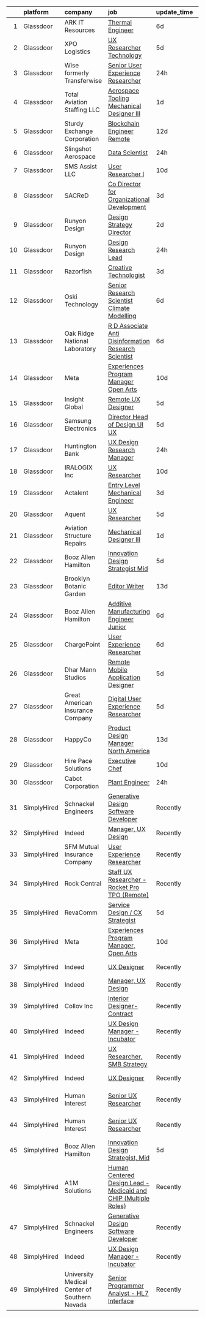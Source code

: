

|    | platform    | company                                      | job                                                                                                                                                                                                                                                                                                                                                                                                                                                                                                                                                                                                                                                                                                                                                                                                                                                                                                                                                                                                                                                                                                                                                                                                                                                                                                                                                        | update_time   | location                  |
|---:|:------------|:---------------------------------------------|:-----------------------------------------------------------------------------------------------------------------------------------------------------------------------------------------------------------------------------------------------------------------------------------------------------------------------------------------------------------------------------------------------------------------------------------------------------------------------------------------------------------------------------------------------------------------------------------------------------------------------------------------------------------------------------------------------------------------------------------------------------------------------------------------------------------------------------------------------------------------------------------------------------------------------------------------------------------------------------------------------------------------------------------------------------------------------------------------------------------------------------------------------------------------------------------------------------------------------------------------------------------------------------------------------------------------------------------------------------------|:--------------|:--------------------------|
|  1 | Glassdoor   | ARK IT Resources                             | [Thermal Engineer](https://www.glassdoor.com/partner/jobListing.htm?pos=110&ao=1136043&s=58&guid=00000182ed9b1cfb8c2c1e316af2f603&src=GD_JOB_AD&t=SR&vt=w&ea=1&cs=1_3a4f2aba&cb=1661843742444&jobListingId=1008088211266&jrtk=3-0-1gbmpm7ebg2es801-1gbmpm7evhar6800-9da1eb3cf3554270-)                                                                                                                                                                                                                                                                                                                                                                                                                                                                                                                                                                                                                                                                                                                                                                                                                                                                                                                                                                                                                                                                     | 6d            | Menlo Park, CA            |
|  2 | Glassdoor   | XPO Logistics                                | [UX Researcher  Technology](https://www.glassdoor.com/partner/jobListing.htm?pos=105&ao=1136043&s=58&guid=00000182ed9b1cfb8c2c1e316af2f603&src=GD_JOB_AD&t=SR&vt=w&cs=1_f8966700&cb=1661843742444&jobListingId=1008091125512&jrtk=3-0-1gbmpm7ebg2es801-1gbmpm7evhar6800-319b393e4068e11e-)                                                                                                                                                                                                                                                                                                                                                                                                                                                                                                                                                                                                                                                                                                                                                                                                                                                                                                                                                                                                                                                                 | 5d            | Charlotte, NC             |
|  3 | Glassdoor   | Wise formerly Transferwise                   | [Senior User Experience Researcher](https://www.glassdoor.com/partner/jobListing.htm?pos=128&ao=1136043&s=58&guid=00000182ed9b1cfb8c2c1e316af2f603&src=GD_JOB_AD&t=SR&vt=w&cs=1_ca9b94d4&cb=1661843742448&jobListingId=1008102664949&jrtk=3-0-1gbmpm7ebg2es801-1gbmpm7evhar6800-ddf14cef51e9dbe4-)                                                                                                                                                                                                                                                                                                                                                                                                                                                                                                                                                                                                                                                                                                                                                                                                                                                                                                                                                                                                                                                         | 24h           | New York, NY              |
|  4 | Glassdoor   | Total Aviation Staffing  LLC                 | [Aerospace Tooling Mechanical Designer III](https://www.glassdoor.com/partner/jobListing.htm?pos=129&ao=1136043&s=58&guid=00000182ed9b1cfb8c2c1e316af2f603&src=GD_JOB_AD&t=SR&vt=w&ea=1&cs=1_64e9f992&cb=1661843742448&jobListingId=1008099806394&jrtk=3-0-1gbmpm7ebg2es801-1gbmpm7evhar6800-34447b325c85e8e3-)                                                                                                                                                                                                                                                                                                                                                                                                                                                                                                                                                                                                                                                                                                                                                                                                                                                                                                                                                                                                                                            | 1d            | Macomb, MI                |
|  5 | Glassdoor   | Sturdy Exchange Corporation                  | [Blockchain Engineer  Remote ](https://www.glassdoor.com/partner/jobListing.htm?pos=125&ao=1136043&s=58&guid=00000182ed9b1cfb8c2c1e316af2f603&src=GD_JOB_AD&t=SR&vt=w&ea=1&cs=1_55d4f430&cb=1661843742447&jobListingId=1008076436726&jrtk=3-0-1gbmpm7ebg2es801-1gbmpm7evhar6800-00eff58dac326956-)                                                                                                                                                                                                                                                                                                                                                                                                                                                                                                                                                                                                                                                                                                                                                                                                                                                                                                                                                                                                                                                         | 12d           | Remote                    |
|  6 | Glassdoor   | Slingshot Aerospace                          | [Data Scientist](https://www.glassdoor.com/partner/jobListing.htm?pos=115&ao=1136043&s=58&guid=00000182ed9b1cfb8c2c1e316af2f603&src=GD_JOB_AD&t=SR&vt=w&ea=1&cs=1_0a0e83da&cb=1661843742444&jobListingId=1008102076884&jrtk=3-0-1gbmpm7ebg2es801-1gbmpm7evhar6800-0c4e7f8c0753d8ff-)                                                                                                                                                                                                                                                                                                                                                                                                                                                                                                                                                                                                                                                                                                                                                                                                                                                                                                                                                                                                                                                                       | 24h           | Los Angeles, CA           |
|  7 | Glassdoor   | SMS Assist  LLC                              | [User Researcher I](https://www.glassdoor.com/partner/jobListing.htm?pos=123&ao=1136043&s=58&guid=00000182ed9b1cfb8c2c1e316af2f603&src=GD_JOB_AD&t=SR&vt=w&cs=1_c02bfcab&cb=1661843742447&jobListingId=1008081450906&jrtk=3-0-1gbmpm7ebg2es801-1gbmpm7evhar6800-6d263a5921dfdb0d-)                                                                                                                                                                                                                                                                                                                                                                                                                                                                                                                                                                                                                                                                                                                                                                                                                                                                                                                                                                                                                                                                         | 10d           | Chicago, IL               |
|  8 | Glassdoor   | SACReD                                       | [Co Director for Organizational Development](https://www.glassdoor.com/partner/jobListing.htm?pos=121&ao=1136043&s=58&guid=00000182ed9b1cfb8c2c1e316af2f603&src=GD_JOB_AD&t=SR&vt=w&ea=1&cs=1_4c2f2e3e&cb=1661843742445&jobListingId=1008096527744&jrtk=3-0-1gbmpm7ebg2es801-1gbmpm7evhar6800-e6198e9274d56f96-)                                                                                                                                                                                                                                                                                                                                                                                                                                                                                                                                                                                                                                                                                                                                                                                                                                                                                                                                                                                                                                           | 3d            | Remote                    |
|  9 | Glassdoor   | Runyon Design                                | [Design Strategy Director](https://www.glassdoor.com/partner/jobListing.htm?pos=112&ao=1136043&s=58&guid=00000182ed9b1cfb8c2c1e316af2f603&src=GD_JOB_AD&t=SR&vt=w&cs=1_0dc3c0b4&cb=1661843742444&jobListingId=1008098203317&jrtk=3-0-1gbmpm7ebg2es801-1gbmpm7evhar6800-97290d91c8fcfaa1-)                                                                                                                                                                                                                                                                                                                                                                                                                                                                                                                                                                                                                                                                                                                                                                                                                                                                                                                                                                                                                                                                  | 2d            | Brooklyn, NY              |
| 10 | Glassdoor   | Runyon Design                                | [Design Research Lead](https://www.glassdoor.com/partner/jobListing.htm?pos=109&ao=1136043&s=58&guid=00000182ed9b1cfb8c2c1e316af2f603&src=GD_JOB_AD&t=SR&vt=w&cs=1_ee7f6942&cb=1661843742444&jobListingId=1008100880424&jrtk=3-0-1gbmpm7ebg2es801-1gbmpm7evhar6800-ff84b2d86bfa9251-)                                                                                                                                                                                                                                                                                                                                                                                                                                                                                                                                                                                                                                                                                                                                                                                                                                                                                                                                                                                                                                                                      | 24h           | Brooklyn, NY              |
| 11 | Glassdoor   | Razorfish                                    | [Creative Technologist](https://www.glassdoor.com/partner/jobListing.htm?pos=116&ao=1136043&s=58&guid=00000182ed9b1cfb8c2c1e316af2f603&src=GD_JOB_AD&t=SR&vt=w&cs=1_02425707&cb=1661843742445&jobListingId=1008097941621&jrtk=3-0-1gbmpm7ebg2es801-1gbmpm7evhar6800-e011890b045f0b68-)                                                                                                                                                                                                                                                                                                                                                                                                                                                                                                                                                                                                                                                                                                                                                                                                                                                                                                                                                                                                                                                                     | 3d            | Chicago, IL               |
| 12 | Glassdoor   | Oski Technology                              | [Senior Research Scientist  Climate Modelling](https://www.glassdoor.com/partner/jobListing.htm?pos=124&ao=1136043&s=58&guid=00000182ed9b1cfb8c2c1e316af2f603&src=GD_JOB_AD&t=SR&vt=w&cs=1_4b179cab&cb=1661843742447&jobListingId=1008089705308&jrtk=3-0-1gbmpm7ebg2es801-1gbmpm7evhar6800-f58065bb24065229-)                                                                                                                                                                                                                                                                                                                                                                                                                                                                                                                                                                                                                                                                                                                                                                                                                                                                                                                                                                                                                                              | 6d            | Santa Clara, CA           |
| 13 | Glassdoor   | Oak Ridge National Laboratory                | [R D Associate   Anti Disinformation Research Scientist](https://www.glassdoor.com/partner/jobListing.htm?pos=107&ao=1136043&s=58&guid=00000182ed9b1cfb8c2c1e316af2f603&src=GD_JOB_AD&t=SR&vt=w&cs=1_d2ca269f&cb=1661843742444&jobListingId=1008088955774&jrtk=3-0-1gbmpm7ebg2es801-1gbmpm7evhar6800-0983077de7188a0d-)                                                                                                                                                                                                                                                                                                                                                                                                                                                                                                                                                                                                                                                                                                                                                                                                                                                                                                                                                                                                                                    | 6d            | Oak Ridge, TN             |
| 14 | Glassdoor   | Meta                                         | [Experiences Program Manager  Open Arts](https://www.glassdoor.com/partner/jobListing.htm?pos=117&ao=1136043&s=58&guid=00000182ed9b1cfb8c2c1e316af2f603&src=GD_JOB_AD&t=SR&vt=w&cs=1_e548bd13&cb=1661843742445&jobListingId=1008081436382&jrtk=3-0-1gbmpm7ebg2es801-1gbmpm7evhar6800-028a6b7ff81718d7-)                                                                                                                                                                                                                                                                                                                                                                                                                                                                                                                                                                                                                                                                                                                                                                                                                                                                                                                                                                                                                                                    | 10d           | Menlo Park, CA            |
| 15 | Glassdoor   | Insight Global                               | [Remote UX Designer](https://www.glassdoor.com/partner/jobListing.htm?pos=101&ao=1110586&s=58&guid=00000182ed9b1cfb8c2c1e316af2f603&src=GD_JOB_AD&t=SR&vt=w&ea=1&cs=1_7d87fe7c&cb=1661843742443&jobListingId=1008091365784&cpc=2CAED5C921A5F994&jrtk=3-0-1gbmpm7ebg2es801-1gbmpm7evhar6800-ec1458d8e905993c--6NYlbfkN0BKkHZu3wF05EeDimN_p6sYpKCMArvwa95YdH7UpkaBCobj99dZAfyu9JevU964-bJuT6Bg-Z4f2_GkibpBAFk6MYGxRkkRGuJVZMnPcKredvhBN6HamDdEM5dpf-N6RkhyAsAlPgZNVlNobNczan-t5sXlVSdc2nYvmL8QBiDGy8aZiMSYIkdF1PltkTUZtxxqpG2qpf60Um5Z39692t-zvrr_tD_g3dcwg2hMBPXbOsZZPHEBNi2G_qWVsZkEmId0M-J76RlLCSY6hGmkWTf6QMZakab761YV6YW9R2Ntsnl_mi66q6JJu_H0nZcf73p_mvJc-1uNEluOXxVchiNhnU79dQUNCDCcsXBN1pfIewqKiYhbluXodp7p18MPQKS8AOT4RbfxtOc8na1OVht4-218PywXtqVKseG4ivY8tZ1zYWtdc2-UUbnK5j_1ss7k3m7ddRIH4mQQTWlu6Z6gqhTft9k-d3VSHlU8GYBByQMwaSnxea6LBOng-lxbi7k%3D)                                                                                                                                                                                                                                                                                                                                                                                                                                                                                                | 5d            | Remote                    |
| 16 | Glassdoor   | Samsung Electronics                          | [Director  Head of Design  UI UX ](https://www.glassdoor.com/partner/jobListing.htm?pos=130&ao=1136043&s=58&guid=00000182ed9b1cfb8c2c1e316af2f603&src=GD_JOB_AD&t=SR&vt=w&cs=1_861d40bd&cb=1661843742448&jobListingId=1008091131929&jrtk=3-0-1gbmpm7ebg2es801-1gbmpm7evhar6800-d80bc88ede06717b-)                                                                                                                                                                                                                                                                                                                                                                                                                                                                                                                                                                                                                                                                                                                                                                                                                                                                                                                                                                                                                                                          | 5d            | Mountain View, CA         |
| 17 | Glassdoor   | Huntington Bank                              | [UX Design Research Manager](https://www.glassdoor.com/partner/jobListing.htm?pos=111&ao=1136043&s=58&guid=00000182ed9b1cfb8c2c1e316af2f603&src=GD_JOB_AD&t=SR&vt=w&ea=1&cs=1_7e506091&cb=1661843742444&jobListingId=1008100912926&jrtk=3-0-1gbmpm7ebg2es801-1gbmpm7evhar6800-f6198f5102eb14e6-)                                                                                                                                                                                                                                                                                                                                                                                                                                                                                                                                                                                                                                                                                                                                                                                                                                                                                                                                                                                                                                                           | 24h           | Columbus, OH              |
| 18 | Glassdoor   | IRALOGIX Inc                                 | [UX Researcher](https://www.glassdoor.com/partner/jobListing.htm?pos=127&ao=1136043&s=58&guid=00000182ed9b1cfb8c2c1e316af2f603&src=GD_JOB_AD&t=SR&vt=w&ea=1&cs=1_3325fa39&cb=1661843742447&jobListingId=1008081625110&jrtk=3-0-1gbmpm7ebg2es801-1gbmpm7evhar6800-97e40f6d2e981e63-)                                                                                                                                                                                                                                                                                                                                                                                                                                                                                                                                                                                                                                                                                                                                                                                                                                                                                                                                                                                                                                                                        | 10d           | Nevada                    |
| 19 | Glassdoor   | Actalent                                     | [Entry Level Mechanical Engineer](https://www.glassdoor.com/partner/jobListing.htm?pos=102&ao=1110586&s=58&guid=00000182ed9b1cfb8c2c1e316af2f603&src=GD_JOB_AD&t=SR&vt=w&ea=1&cs=1_ce9a1445&cb=1661843742443&jobListingId=1008097709223&cpc=654405A9B1E0A9F5&jrtk=3-0-1gbmpm7ebg2es801-1gbmpm7evhar6800-b1b06bc0b7d6abe7--6NYlbfkN0ChYVx_I3yfZ_JDY3EFoivtqvi_stwnZ_kRt8Dowt_l_d1ydueao4NE-oUleRJ4yhieQCQg4CEUg5kHGzx3ngPJE9ozwM4bbGHd6I-9Ko3KmQjgP_8h698SRPIyWHOX60ApJPyaq18XwtmOdvyhs0sbZ7sRB0p6_rKuUpAbmZe5lLlLdopUBEKLzf77hptVs-OAetkS6vPKZfUtH33q6neBw1dIgEreLCCsnqjSVYkGY7p1rc82VXPwtA524mIaVToJ2Zufzvm5jCZu3xbrCSVrouahYP72l5jczxjxYLTTb_jiRYnSGoUqbVDvCSJZEypU0LghH0fre_OJYtuN73lZLk3XqgTKh5xBTqJAt_sz9mz-f_7yRf4OVnOrf4ZVZEkFrclCuhOIJ4s5nDUa_l8kSJaNKq6BjPqHs83TVsPGfWBOAAUGTfqD0iJGwE7UUhBNDPGqMJ8DXloOLx7r2DV8yZnj8MA7yALAreV0mgQuL7DexeUaRT7foTqACKLtP-0971UhTYQj0csa2oUNKycAYMr_wppTJWjdN91g-e73_irsGQ32JIPhHwiYmRbpnr_5og2h4koQxiFLk_P0jzvo0aEQ0CDgNXkVv6MB08t4Zc8uzmemAJg9JJHUs58dCURQZ3Sw3B6WDTp5t11K39OAUwmXtLmmjzlOHOk6Oo0FNhfOECcppbmDExQRzol4uY6S2OpZZ8koG09KSxX_YMJPMdv-K_GRpVq9lNyDet92foioS8J90ZWdBiKV5Gymd07GBuSLN6dHD5GaFo3N7nYPPPfsvGssdAr0KqMwYgmBBWp--vJ4uhlV2bb4vPM-DFUpAPymqfqPBWnNFExZI1kNnz1zdWuW6eVOxCkfLTK6tw-x559abijNdcW_9Ao8COjbmgEIiPYEj6IMN8zPdeHVruobpqbPj0pLFYlNjRtDBwoUmFkxhOynnIKbv0VBnq_bm3Db4qI-pbTZ7bynxLQg) | 3d            | Hyattsville, MD           |
| 20 | Glassdoor   | Aquent                                       | [UX Researcher](https://www.glassdoor.com/partner/jobListing.htm?pos=103&ao=1110586&s=58&guid=00000182ed9b1cfb8c2c1e316af2f603&src=GD_JOB_AD&t=SR&vt=w&cs=1_d6802d36&cb=1661843742443&jobListingId=1008092136703&cpc=9908D8D4413DBB8A&jrtk=3-0-1gbmpm7ebg2es801-1gbmpm7evhar6800-2173d0e6f32cec38--6NYlbfkN0DMrcEu7yrtATojKJA7cEzGQ3FdRGWLh0CZQInL4ECGI9gD0Wolx9R2EDT7B77c2cRQCl65K_qhdiCb9Vd6YgbA5XjcuwuUB2nE7zyhVv9bQ44ST2G4migdIv_MfyQjqi9CyrWtegao-LIncSlJy21mAHVLv3LbYsrGng_A6F4g0itOZl5vfHsnEM7bRkn4T13W70nPx8BYd5AfvpDq3X6lw50eJmeiCcuz0NUN1SCC4ngWn6uoGRXOLbEjHs5XFt3RB4I9ldMwoAZnGdHCoIcTqltxSmv4w-wtFT31zLdcpFt_PRlTb1tm5-bDY1uy_842rcVrG1gy5gWKqJi4YvsrmaGk38O1loVlblG8UQdGSnHWLv89abZQHdFEUmJVuxs7d8hJpFLkEHXts_BgIP04G6FmSU4GcLfZOMzcM4fNAy2ZpyfT-8rGRpS25HD0f1AVfyTVtc9f0miVxvwnVRKB)                                                                                                                                                                                                                                                                                                                                                                                                                                                                                                                                                        | 5d            | Remote                    |
| 21 | Glassdoor   | Aviation Structure Repairs                   | [Mechanical Designer III](https://www.glassdoor.com/partner/jobListing.htm?pos=114&ao=1136043&s=58&guid=00000182ed9b1cfb8c2c1e316af2f603&src=GD_JOB_AD&t=SR&vt=w&ea=1&cs=1_7736eef1&cb=1661843742444&jobListingId=1008100186478&jrtk=3-0-1gbmpm7ebg2es801-1gbmpm7evhar6800-19fa27eecfd78bea-)                                                                                                                                                                                                                                                                                                                                                                                                                                                                                                                                                                                                                                                                                                                                                                                                                                                                                                                                                                                                                                                              | 1d            | Macomb, MI                |
| 22 | Glassdoor   | Booz Allen Hamilton                          | [Innovation Design Strategist  Mid](https://www.glassdoor.com/partner/jobListing.htm?pos=108&ao=1136043&s=58&guid=00000182ed9b1cfb8c2c1e316af2f603&src=GD_JOB_AD&t=SR&vt=w&cs=1_35cf61e1&cb=1661843742444&jobListingId=1008091626298&jrtk=3-0-1gbmpm7ebg2es801-1gbmpm7evhar6800-e3d37a540f509b22-)                                                                                                                                                                                                                                                                                                                                                                                                                                                                                                                                                                                                                                                                                                                                                                                                                                                                                                                                                                                                                                                         | 5d            | McLean, VA                |
| 23 | Glassdoor   | Brooklyn Botanic Garden                      | [Editor Writer](https://www.glassdoor.com/partner/jobListing.htm?pos=120&ao=1136043&s=58&guid=00000182ed9b1cfb8c2c1e316af2f603&src=GD_JOB_AD&t=SR&vt=w&cs=1_a142ab6b&cb=1661843742445&jobListingId=1008074800414&jrtk=3-0-1gbmpm7ebg2es801-1gbmpm7evhar6800-125ce174df20856b-)                                                                                                                                                                                                                                                                                                                                                                                                                                                                                                                                                                                                                                                                                                                                                                                                                                                                                                                                                                                                                                                                             | 13d           | Brooklyn, NY              |
| 24 | Glassdoor   | Booz Allen Hamilton                          | [Additive Manufacturing Engineer  Junior](https://www.glassdoor.com/partner/jobListing.htm?pos=113&ao=1136043&s=58&guid=00000182ed9b1cfb8c2c1e316af2f603&src=GD_JOB_AD&t=SR&vt=w&cs=1_6f5a5645&cb=1661843742444&jobListingId=1008089579994&jrtk=3-0-1gbmpm7ebg2es801-1gbmpm7evhar6800-6af3bf6cf0068750-)                                                                                                                                                                                                                                                                                                                                                                                                                                                                                                                                                                                                                                                                                                                                                                                                                                                                                                                                                                                                                                                   | 6d            | Alexandria, VA            |
| 25 | Glassdoor   | ChargePoint                                  | [User Experience Researcher](https://www.glassdoor.com/partner/jobListing.htm?pos=119&ao=1136043&s=58&guid=00000182ed9b1cfb8c2c1e316af2f603&src=GD_JOB_AD&t=SR&vt=w&ea=1&cs=1_bfc726bb&cb=1661843742445&jobListingId=1008088792826&jrtk=3-0-1gbmpm7ebg2es801-1gbmpm7evhar6800-4845743f6de28480-)                                                                                                                                                                                                                                                                                                                                                                                                                                                                                                                                                                                                                                                                                                                                                                                                                                                                                                                                                                                                                                                           | 6d            | Campbell, CA              |
| 26 | Glassdoor   | Dhar Mann Studios                            | [Remote Mobile Application Designer](https://www.glassdoor.com/partner/jobListing.htm?pos=118&ao=1136043&s=58&guid=00000182ed9b1cfb8c2c1e316af2f603&src=GD_JOB_AD&t=SR&vt=w&ea=1&cs=1_77e5b307&cb=1661843742445&jobListingId=1008090242917&jrtk=3-0-1gbmpm7ebg2es801-1gbmpm7evhar6800-08bc5fa4cfca7635-)                                                                                                                                                                                                                                                                                                                                                                                                                                                                                                                                                                                                                                                                                                                                                                                                                                                                                                                                                                                                                                                   | 5d            | Burbank, CA               |
| 27 | Glassdoor   | Great American Insurance Company             | [Digital User Experience Researcher](https://www.glassdoor.com/partner/jobListing.htm?pos=104&ao=1136043&s=58&guid=00000182ed9b1cfb8c2c1e316af2f603&src=GD_JOB_AD&t=SR&vt=w&ea=1&cs=1_e4155a58&cb=1661843742444&jobListingId=1008091338582&jrtk=3-0-1gbmpm7ebg2es801-1gbmpm7evhar6800-29f5a34505790748-)                                                                                                                                                                                                                                                                                                                                                                                                                                                                                                                                                                                                                                                                                                                                                                                                                                                                                                                                                                                                                                                   | 5d            | Ohio                      |
| 28 | Glassdoor   | HappyCo                                      | [Product Design Manager   North America](https://www.glassdoor.com/partner/jobListing.htm?pos=106&ao=1136043&s=58&guid=00000182ed9b1cfb8c2c1e316af2f603&src=GD_JOB_AD&t=SR&vt=w&ea=1&cs=1_005cbe53&cb=1661843742444&jobListingId=1008074103603&jrtk=3-0-1gbmpm7ebg2es801-1gbmpm7evhar6800-3994115f2e2e5f1d-)                                                                                                                                                                                                                                                                                                                                                                                                                                                                                                                                                                                                                                                                                                                                                                                                                                                                                                                                                                                                                                               | 13d           | Remote                    |
| 29 | Glassdoor   | Hire Pace Solutions                          | [Executive Chef](https://www.glassdoor.com/partner/jobListing.htm?pos=126&ao=1136043&s=58&guid=00000182ed9b1cfb8c2c1e316af2f603&src=GD_JOB_AD&t=SR&vt=w&ea=1&cs=1_9755845a&cb=1661843742447&jobListingId=1008081782541&jrtk=3-0-1gbmpm7ebg2es801-1gbmpm7evhar6800-08fb0b9f0dc4683d-)                                                                                                                                                                                                                                                                                                                                                                                                                                                                                                                                                                                                                                                                                                                                                                                                                                                                                                                                                                                                                                                                       | 10d           | Scotts Valley, CA         |
| 30 | Glassdoor   | Cabot Corporation                            | [Plant Engineer](https://www.glassdoor.com/partner/jobListing.htm?pos=122&ao=1136043&s=58&guid=00000182ed9b1cfb8c2c1e316af2f603&src=GD_JOB_AD&t=SR&vt=w&ea=1&cs=1_19cc5581&cb=1661843742445&jobListingId=1008101139471&jrtk=3-0-1gbmpm7ebg2es801-1gbmpm7evhar6800-5d68362695f8b104-)                                                                                                                                                                                                                                                                                                                                                                                                                                                                                                                                                                                                                                                                                                                                                                                                                                                                                                                                                                                                                                                                       | 24h           | Midland, MI               |
| 31 | SimplyHired | Schnackel Engineers                          | [Generative Design Software Developer](https://www.simplyhired.com/job/KE0-EPFCtTp8eniWTTdVA6iqehRWfXqNBvdE0wHECgCONieSBqtj5A?q=generative+design)                                                                                                                                                                                                                                                                                                                                                                                                                                                                                                                                                                                                                                                                                                                                                                                                                                                                                                                                                                                                                                                                                                                                                                                                         | Recently      | Omaha, NE                 |
| 32 | SimplyHired | Indeed                                       | [Manager, UX Design](https://www.simplyhired.com/job/Bq589sK4IRMfwF5-KARscZ6LsNo2I05ZrwbHgWV1WMmQn8wB-Cg3yw?q=generative+design)                                                                                                                                                                                                                                                                                                                                                                                                                                                                                                                                                                                                                                                                                                                                                                                                                                                                                                                                                                                                                                                                                                                                                                                                                           | Recently      | United States             |
| 33 | SimplyHired | SFM Mutual Insurance Company                 | [User Experience Researcher](https://www.simplyhired.com/job/q7YkSDr49eIMyGsjnEsWzQDcdRzh4LJi6vHhnUzHogohwIPFoCfm4w?q=generative+design)                                                                                                                                                                                                                                                                                                                                                                                                                                                                                                                                                                                                                                                                                                                                                                                                                                                                                                                                                                                                                                                                                                                                                                                                                   | Recently      | Bloomington, MN           |
| 34 | SimplyHired | Rock Central                                 | [Staff UX Researcher - Rocket Pro TPO (Remote)](https://www.simplyhired.com/job/nDUtDb29njJ5xh76A8Kw5SratkT7-VTCb7SihdPVm5HTqKstwFOSSA?q=generative+design)                                                                                                                                                                                                                                                                                                                                                                                                                                                                                                                                                                                                                                                                                                                                                                                                                                                                                                                                                                                                                                                                                                                                                                                                | Recently      | Detroit, MI               |
| 35 | SimplyHired | RevaComm                                     | [Service Design / CX Strategist](https://www.simplyhired.com/job/n1lyyppqs1LDHg8TlC6FRln0aaA9ZOwEQS4lnpjgvWBArz_1-nQSBA?q=generative+design)                                                                                                                                                                                                                                                                                                                                                                                                                                                                                                                                                                                                                                                                                                                                                                                                                                                                                                                                                                                                                                                                                                                                                                                                               | 5d            | Remote +1 location        |
| 36 | SimplyHired | Meta                                         | [Experiences Program Manager, Open Arts](https://www.simplyhired.com/job/39LFdVDZkOVzjzuKxDh39-uXR6pKfcGOkABaQ3gkkuENYK4d0Gs1Og?q=generative+design)                                                                                                                                                                                                                                                                                                                                                                                                                                                                                                                                                                                                                                                                                                                                                                                                                                                                                                                                                                                                                                                                                                                                                                                                       | 10d           | Menlo Park, CA            |
| 37 | SimplyHired | Indeed                                       | [UX Designer](https://www.simplyhired.com/job/URziMhrNTaKa1PLKfIfrhF-GuRmaj4gn2FhVHZfhBU3tWsV0R0J4dw?q=generative+design)                                                                                                                                                                                                                                                                                                                                                                                                                                                                                                                                                                                                                                                                                                                                                                                                                                                                                                                                                                                                                                                                                                                                                                                                                                  | Recently      | United States             |
| 38 | SimplyHired | Indeed                                       | [Manager, UX Design](https://www.simplyhired.com/job/Bq589sK4IRMfwF5-KARscZ6LsNo2I05ZrwbHgWV1WMmQn8wB-Cg3yw?q=generative+design)                                                                                                                                                                                                                                                                                                                                                                                                                                                                                                                                                                                                                                                                                                                                                                                                                                                                                                                                                                                                                                                                                                                                                                                                                           | Recently      | United States             |
| 39 | SimplyHired | Collov Inc                                   | [Interior Designer-Contract](https://www.simplyhired.com/job/BWulXfwm_DajYkRoVR_cHEZ0YAw0ZzUYn4k1ZR9ZbVk7SbJZhkaf0Q?q=generative+design)                                                                                                                                                                                                                                                                                                                                                                                                                                                                                                                                                                                                                                                                                                                                                                                                                                                                                                                                                                                                                                                                                                                                                                                                                   | Recently      | Remote                    |
| 40 | SimplyHired | Indeed                                       | [UX Design Manager - Incubator](https://www.simplyhired.com/job/P2Qah3KvihmY9oU0JZ6WySv4uubZCo-4_kG0Bvf_fuSu6ca78-sPKg?q=generative+design)                                                                                                                                                                                                                                                                                                                                                                                                                                                                                                                                                                                                                                                                                                                                                                                                                                                                                                                                                                                                                                                                                                                                                                                                                | Recently      | United States             |
| 41 | SimplyHired | Indeed                                       | [UX Researcher, SMB Strategy](https://www.simplyhired.com/job/wLpxQBTaeVWnovAC8fRcyiLVzFkqJ7oTR8II3-cHTKwQkEzDUMbL6A?q=generative+design)                                                                                                                                                                                                                                                                                                                                                                                                                                                                                                                                                                                                                                                                                                                                                                                                                                                                                                                                                                                                                                                                                                                                                                                                                  | Recently      | United States +1 location |
| 42 | SimplyHired | Indeed                                       | [UX Designer](https://www.simplyhired.com/job/URziMhrNTaKa1PLKfIfrhF-GuRmaj4gn2FhVHZfhBU3tWsV0R0J4dw?q=generative+design)                                                                                                                                                                                                                                                                                                                                                                                                                                                                                                                                                                                                                                                                                                                                                                                                                                                                                                                                                                                                                                                                                                                                                                                                                                  | Recently      | United States             |
| 43 | SimplyHired | Human Interest                               | [Senior UX Researcher](https://www.simplyhired.com/job/qb9CUpXxC7-2cD3YrXgWbHCajzyMOJEHRZLprnqO4mCdX6f_2GBUDg?q=generative+design)                                                                                                                                                                                                                                                                                                                                                                                                                                                                                                                                                                                                                                                                                                                                                                                                                                                                                                                                                                                                                                                                                                                                                                                                                         | Recently      | San Francisco, CA         |
| 44 | SimplyHired | Human Interest                               | [Senior UX Researcher](https://www.simplyhired.com/job/qb9CUpXxC7-2cD3YrXgWbHCajzyMOJEHRZLprnqO4mCdX6f_2GBUDg?q=generative+design)                                                                                                                                                                                                                                                                                                                                                                                                                                                                                                                                                                                                                                                                                                                                                                                                                                                                                                                                                                                                                                                                                                                                                                                                                         | Recently      | San Francisco, CA         |
| 45 | SimplyHired | Booz Allen Hamilton                          | [Innovation Design Strategist, Mid](https://www.simplyhired.com/job/i-UzK5UE1TKGMtz2RwNqEXpu3nb5Lc369_hACY0VHrg-4D8L5yFvMg?q=generative+design)                                                                                                                                                                                                                                                                                                                                                                                                                                                                                                                                                                                                                                                                                                                                                                                                                                                                                                                                                                                                                                                                                                                                                                                                            | 5d            | McLean, VA                |
| 46 | SimplyHired | A1M Solutions                                | [Human Centered Design Lead - Medicaid and CHIP (Multiple Roles)](https://www.simplyhired.com/job/uxyOkiRP-QyeK7kWRXuU2pV4YL6guvOGFjGDnx1hs2Kcfi_OeuNrwQ?q=generative+design)                                                                                                                                                                                                                                                                                                                                                                                                                                                                                                                                                                                                                                                                                                                                                                                                                                                                                                                                                                                                                                                                                                                                                                              | Recently      | Baltimore, MD             |
| 47 | SimplyHired | Schnackel Engineers                          | [Generative Design Software Developer](https://www.simplyhired.com/job/KE0-EPFCtTp8eniWTTdVA6iqehRWfXqNBvdE0wHECgCONieSBqtj5A?q=generative+design)                                                                                                                                                                                                                                                                                                                                                                                                                                                                                                                                                                                                                                                                                                                                                                                                                                                                                                                                                                                                                                                                                                                                                                                                         | Recently      | Omaha, NE                 |
| 48 | SimplyHired | Indeed                                       | [UX Design Manager - Incubator](https://www.simplyhired.com/job/P2Qah3KvihmY9oU0JZ6WySv4uubZCo-4_kG0Bvf_fuSu6ca78-sPKg?q=generative+design)                                                                                                                                                                                                                                                                                                                                                                                                                                                                                                                                                                                                                                                                                                                                                                                                                                                                                                                                                                                                                                                                                                                                                                                                                | Recently      | United States             |
| 49 | SimplyHired | University Medical Center of Southern Nevada | [Senior Programmer Analyst - HL7 Interface](https://www.simplyhired.com/job/ocxRoNhD4MB3Y9UeM33F6GuBXdHLW5kpzPKYW8bVrYnms-7Tw18xAg?q=generative+design)                                                                                                                                                                                                                                                                                                                                                                                                                                                                                                                                                                                                                                                                                                                                                                                                                                                                                                                                                                                                                                                                                                                                                                                                    | Recently      | Nashville, TN             |